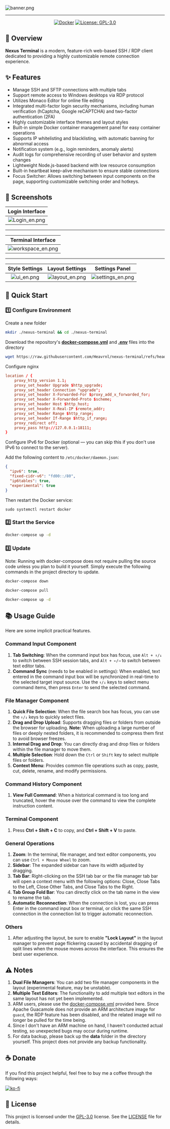 ![banner.png](https://lsky.tuyu.me/i/2025/04/30/681209e053db7.png)

---

<div align="center">

[![Docker](https://img.shields.io/badge/-Docker-2496ED?style=flat-square&logo=docker&logoColor=white)][docker-url] [![License: GPL-3.0](https://img.shields.io/badge/License-GPL%203.0-4CAF50?style=flat-square)](https://github.com/Heavrnl/nexus-terminal/blob/main/LICENSE)

[docker-url]: https://hub.docker.com/r/heavrnl/nexus-terminal-frontend

</div>



## 📖 Overview

**Nexus Terminal** is a modern, feature-rich web-based SSH / RDP client dedicated to providing a highly customizable remote connection experience.

## ✨ Features

*   Manage SSH and SFTP connections with multiple tabs
*   Support remote access to Windows desktops via RDP protocol
*   Utilizes Monaco Editor for online file editing
*   Integrated multi-factor login security mechanisms, including human verification (hCaptcha, Google reCAPTCHA) and two-factor authentication (2FA)
*   Highly customizable interface themes and layout styles
*   Built-in simple Docker container management panel for easy container operations
*   Supports IP whitelisting and blacklisting, with automatic banning for abnormal access
*   Notification system (e.g., login reminders, anomaly alerts)
*   Audit logs for comprehensive recording of user behavior and system changes
*   Lightweight Node.js-based backend with low resource consumption
*   Built-in heartbeat keep-alive mechanism to ensure stable connections
*   Focus Switcher: Allows switching between input components on the page, supporting customizable switching order and hotkeys.

## 📸 Screenshots



|                            Login Interface                            |
|:-------------------------------------------------------------:|
| ![Login_en.png](https://lsky.tuyu.me/i/2025/04/30/68123e4016788.png) |

---

|                            Terminal Interface                             |
|:-------------------------------------------------------------:|
| ![workspace_en.png](https://lsky.tuyu.me/i/2025/04/30/68123e410d34f.png) |



---



|                          Style Settings                            |                          Layout Settings                            |                          Settings Panel                            |
|:-------------------------------------------------------------:|:-------------------------------------------------------------:|:-------------------------------------------------------------:|
| ![ui_en.png](https://lsky.tuyu.me/i/2025/04/30/68123e40570cc.png) | ![layout_en.png](https://lsky.tuyu.me/i/2025/04/30/68123e4122276.png) | ![settings_en.png](https://lsky.tuyu.me/i/2025/04/30/68123e4036cd6.png) |



## 🚀 Quick Start

### 1️⃣ Configure Environment

Create a new folder
```bash
mkdir ./nexus-terminal && cd ./nexus-terminal
```
Download the repository's [**docker-compose.yml**](https://raw.githubusercontent.com/Heavrnl/nexus-terminal/refs/heads/main/docker-compose.yml) and  [**.env**](https://raw.githubusercontent.com/Heavrnl/nexus-terminal/refs/heads/main/.env) files into the directory

```bash
wget https://raw.githubusercontent.com/Heavrnl/nexus-terminal/refs/heads/main/docker-compose.yml -O docker-compose.yml && wget https://raw.githubusercontent.com/Heavrnl/nexus-terminal/refs/heads/main/.env -O .env
```

Configure nginx
```conf
location / {
    proxy_http_version 1.1;
    proxy_set_header Upgrade $http_upgrade;
    proxy_set_header Connection "upgrade";
    proxy_set_header X-Forwarded-For $proxy_add_x_forwarded_for;
    proxy_set_header X-Forwarded-Proto $scheme;
    proxy_set_header Host $http_host;
    proxy_set_header X-Real-IP $remote_addr;
    proxy_set_header Range $http_range;
    proxy_set_header If-Range $http_if_range;
    proxy_redirect off;
    proxy_pass http://127.0.0.1:18111;
}
```

Configure IPv6 for Docker (optional — you can skip this if you don't use IPv6 to connect to the server).

Add the following content to `/etc/docker/daemon.json`:
```json
{
  "ipv6": true,
  "fixed-cidr-v6": "fd00::/80",
  "ip6tables": true,
  "experimental": true
}
```
Then restart the Docker service:
```
sudo systemctl restart docker
```

### 2️⃣ Start the Service

```bash
docker-compose up -d
```

### 3️⃣ Update
Note: Running with docker-compose does not require pulling the source code unless you plan to build it yourself. Simply execute the following commands in the project directory to update.
```bash
docker-compose down
```
```bash
docker-compose pull
```
```bash
docker-compose up -d
```
## 📚 Usage Guide

Here are some implicit practical features.

### Command Input Component

1.  **Tab Switching**: When the command input box has focus, use `Alt + ↑/↓` to switch between SSH session tabs, and `Alt + ←/→` to switch between text editor tabs.
2.  **Command Sync** (needs to be enabled in settings): When enabled, text entered in the command input box will be synchronized in real-time to the selected target input source. Use the `↑/↓` keys to select menu command items, then press `Enter` to send the selected command.

### File Manager Component

1.  **Quick File Selection**: When the file search box has focus, you can use the `↑/↓` keys to quickly select files.
2.  **Drag and Drop Upload**: Supports dragging files or folders from outside the browser for uploading. **Note:** When uploading a large number of files or deeply nested folders, it is recommended to compress them first to avoid browser freezes.
3.  **Internal Drag and Drop**: You can directly drag and drop files or folders within the file manager to move them.
4.  **Multiple Selection**: Hold down the `Ctrl` or `Shift` key to select multiple files or folders.
5.  **Context Menu**: Provides common file operations such as copy, paste, cut, delete, rename, and modify permissions.

### Command History Component

1.  **View Full Command**: When a historical command is too long and truncated, hover the mouse over the command to view the complete instruction content.

### Terminal Component

1. Press **Ctrl + Shift + C** to copy, and **Ctrl + Shift + V** to paste.


### General Operations

1.  **Zoom**: In the terminal, file manager, and text editor components, you can use `Ctrl + Mouse Wheel` to zoom.
2. **Sidebar**: The expanded sidebar can have its width adjusted by dragging.
3. **Tab Bar**: Right-clicking on the SSH tab bar or the file manager tab bar will open a context menu with the following options: Close, Close Tabs to the Left, Close Other Tabs, and Close Tabs to the Right.
4. **Tab Group Fold Bar**: You can directly click on the tab name in the view to rename the tab.
5. **Automatic Reconnection**: When the connection is lost, you can press Enter in the command input box or terminal, or click the same SSH connection in the connection list to trigger automatic reconnection.

### Others

1. After adjusting the layout, be sure to enable **"Lock Layout"** in the layout manager to prevent page flickering caused by accidental dragging of split lines when the mouse moves across the interface. This ensures the best user experience.


## ⚠️ Notes

1.  **Dual File Managers**: You can add two file manager components in the layout (experimental feature, may be unstable).
2.  **Multiple Text Editors**: The functionality to add multiple text editors in the same layout has not yet been implemented.
3. ARM users, please use the [docker-compose.yml](https://github.com/Heavrnl/nexus-terminal/blob/main/doc/arm/docker-compose.yml) provided here. Since Apache Guacamole does not provide an ARM architecture image for `guacd`, the RDP feature has been disabled, and the related image will no longer be pulled for the time being.
4. Since I don't have an ARM machine on hand, I haven't conducted actual testing, so unexpected bugs may occur during runtime.
5. For data backup, please back up the **data** folder in the directory yourself. This project does not provide any backup functionality.


## ☕ Donate

If you find this project helpful, feel free to buy me a coffee through the following ways:

[![ko-fi](https://ko-fi.com/img/githubbutton_sm.svg)](https://ko-fi.com/0heavrnl)


## 📄 License

This project is licensed under the [GPL-3.0](LICENSE) license. See the [LICENSE](LICENSE) file for details.
